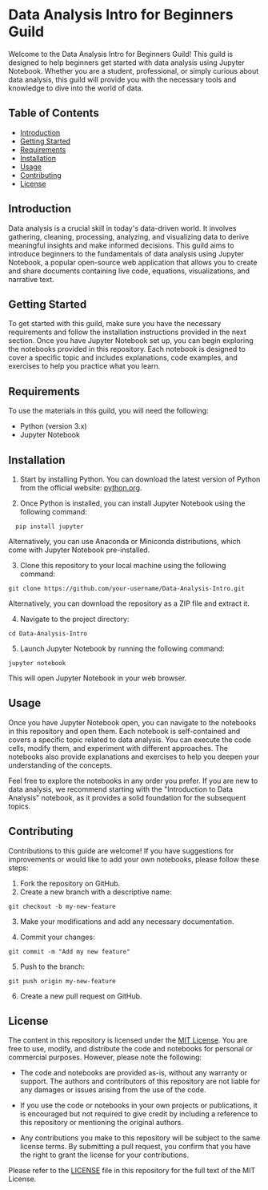 # Data Analysis Intro for Beginners Guild

Welcome to the Data Analysis Intro for Beginners Guild! This guild is designed to help beginners get started with data analysis using Jupyter Notebook. Whether you are a student, professional, or simply curious about data analysis, this guild will provide you with the necessary tools and knowledge to dive into the world of data.

## Table of Contents

- [Introduction](#introduction)
- [Getting Started](#getting-started)
- [Requirements](#requirements)
- [Installation](#installation)
- [Usage](#usage)
- [Contributing](#contributing)
- [License](#license)

## Introduction

Data analysis is a crucial skill in today's data-driven world. It involves gathering, cleaning, processing, analyzing, and visualizing data to derive meaningful insights and make informed decisions. This guild aims to introduce beginners to the fundamentals of data analysis using Jupyter Notebook, a popular open-source web application that allows you to create and share documents containing live code, equations, visualizations, and narrative text.

## Getting Started

To get started with this guild, make sure you have the necessary requirements and follow the installation instructions provided in the next section. Once you have Jupyter Notebook set up, you can begin exploring the notebooks provided in this repository. Each notebook is designed to cover a specific topic and includes explanations, code examples, and exercises to help you practice what you learn.

## Requirements

To use the materials in this guild, you will need the following:

- Python (version 3.x)
- Jupyter Notebook

## Installation

1. Start by installing Python. You can download the latest version of Python from the official website: [python.org](https://www.python.org/downloads/).

2. Once Python is installed, you can install Jupyter Notebook using the following command:

 ```
   pip install jupyter
 ```
 
Alternatively, you can use Anaconda or Miniconda distributions, which come with Jupyter Notebook pre-installed.

3. Clone this repository to your local machine using the following command:

```
git clone https://github.com/your-username/Data-Analysis-Intro.git
```
Alternatively, you can download the repository as a ZIP file and extract it.

4. Navigate to the project directory:
```
cd Data-Analysis-Intro
```

5. Launch Jupyter Notebook by running the following command:

```
jupyter notebook
```

This will open Jupyter Notebook in your web browser.

## Usage

Once you have Jupyter Notebook open, you can navigate to the notebooks in this repository and open them. Each notebook is self-contained and covers a specific topic related to data analysis. You can execute the code cells, modify them, and experiment with different approaches. The notebooks also provide explanations and exercises to help you deepen your understanding of the concepts.

Feel free to explore the notebooks in any order you prefer. If you are new to data analysis, we recommend starting with the "Introduction to Data Analysis" notebook, as it provides a solid foundation for the subsequent topics.

## Contributing

Contributions to this guide are welcome! If you have suggestions for improvements or would like to add your own notebooks, please follow these steps:

1. Fork the repository on GitHub.
2. Create a new branch with a descriptive name:

```
git checkout -b my-new-feature
```

3. Make your modifications and add any necessary documentation.

4. Commit your changes:

```
git commit -m "Add my new feature"
```

5. Push to the branch:

```
git push origin my-new-feature
```

6. Create a new pull request on GitHub.

## License

The content in this repository is licensed under the [MIT License](https://opensource.org/licenses/MIT). You are free to use, modify, and distribute the code and notebooks for personal or commercial purposes. However, please note the following:

- The code and notebooks are provided as-is, without any warranty or support. The authors and contributors of this repository are not liable for any damages or issues arising from the use of the code.

- If you use the code or notebooks in your own projects or publications, it is encouraged but not required to give credit by including a reference to this repository or mentioning the original authors.

- Any contributions you make to this repository will be subject to the same license terms. By submitting a pull request, you confirm that you have the right to grant the license for your contributions.

Please refer to the [LICENSE](https://github.com/your-username/Data-Analysis-Intro/blob/main/LICENSE) file in this repository for the full text of the MIT License.

